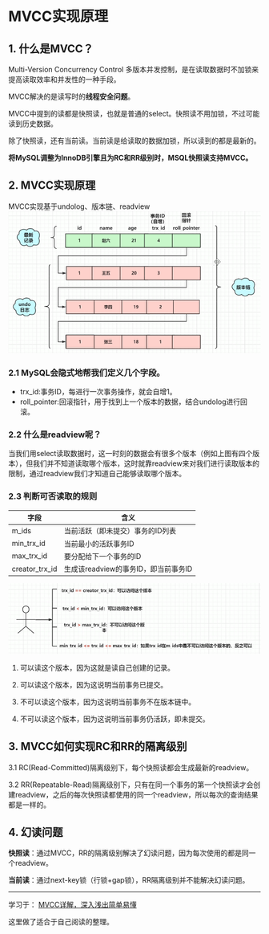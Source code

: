 # MVCC实现原理
## 1. 什么是MVCC？
Multi-Version Concurrency Control 多版本并发控制，是在读取数据时不加锁来提高读取效率和并发性的一种手段。

MVCC解决的是读写时的<b>线程安全问题</b>。

MVCC中提到的读都是快照读，也就是普通的select。快照读不用加锁，不过可能读到历史数据。

除了快照读，还有当前读。当前读是给读取的数据加锁，所以读到的都是最新的。

<b>将MySQL调整为InnoDB引擎且为RC和RR级别时，MSQL快照读支持MVCC。</b>

## 2. MVCC实现原理
MVCC实现基于undolog、版本链、readview
![img.png](img.png)

### 2.1 MySQL会隐式地帮我们定义几个字段。
- trx_id:事务ID，每进行一次事务操作，就会自增1。
- roll_pointer:回滚指针，用于找到上一个版本的数据，结合undolog进行回滚。

### 2.2 什么是readview呢？

当我们用select读取数据时，这一时刻的数据会有很多个版本（例如上图有四个版本），但我们并不知道读取哪个版本，这时就靠readview来对我们进行读取版本的限制，通过readview我们才知道自己能够读取哪个版本。

### 2.3 判断可否读取的规则
| 字段             | 含义                       |
|----------------|--------------------------|
| m_ids          | 当前活跃（即未提交）事务的ID列表        |
| min_trx_id     | 当前最小的活跃事务ID              |
| max_trx_id     | 要分配给下一个事务的ID             |
| creator_trx_id | 生成该readview的事务ID，即当前事务ID |

![img_1.png](img_1.png)

1. 可以读这个版本，因为这就是读自己创建的记录。

2. 可以读这个版本，因为这说明当前事务已提交。

3. 不可以读这个版本，因为这说明当前事务不在版本链中。

4. 不可以读这个版本，因为这说明当前事务仍活跃，即未提交。

## 3. MVCC如何实现RC和RR的隔离级别
3.1 RC(Read-Committed)隔离级别下，每个快照读都会生成最新的readview。

3.2 RR(Repeatable-Read)隔离级别下，只有在同一个事务的第一个快照读才会创建readview，之后的每次快照读都使用的同一个readview，所以每次的查询结果都是一样的。

## 4. 幻读问题
<b>快照读</b>：通过MVCC，RR的隔离级别解决了幻读问题，因为每次使用的都是同一个readview。

<b>当前读</b>：通过next-key锁（行锁+gap锁），RR隔离级别并不能解决幻读问题。

---

学习于： [MVCC详解，深入浅出简单易懂](http://t.csdnimg.cn/hC8Pc)

这里做了适合于自己阅读的整理。